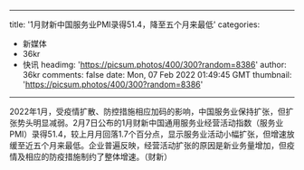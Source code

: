 
---
title: '1月财新中国服务业PMI录得51.4，降至五个月来最低'
categories: 
 - 新媒体
 - 36kr
 - 快讯
headimg: 'https://picsum.photos/400/300?random=8386'
author: 36kr
comments: false
date: Mon, 07 Feb 2022 01:49:45 GMT
thumbnail: 'https://picsum.photos/400/300?random=8386'
---

<div>   
2022年1月，受疫情扩散、防控措施相应加码的影响，中国服务业保持扩张，但扩张势头明显减弱。2月7日公布的1月财新中国通用服务业经营活动指数（服务业PMI）录得51.4，较上月月回落1.7个百分点，显示服务业活动小幅扩张，但增速放缓至近五个月来最低。企业普遍反映，经营活动扩张的原因是新业务量增加，但疫情及相应的防疫措施制约了整体增速。（财新）  
</div>
            